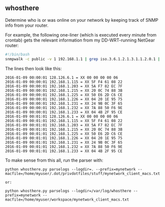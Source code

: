 whosthere
---------

Determine who is or was online on your network by keeping track of SNMP info from your router.

For example, the following one-liner (which is executed every minute from crontab) gets the relevant information from my DD-WRT-running NetGear router:

```bash
#!/bin/bash
snmpwalk -c public -v 1 192.168.1.1 | grep iso.3.6.1.2.1.3.1.1.2.0.1 | cut -c27- | sed -s "s/Hex-STRING: //" | awk -v date="$(date +"%Y-%m-%d %H:%M:%S ")" '$0=date$0' >> /var/log/whosthere/mynetwork_$(date +"%Y%m%d").log
```

The lines then look like this:

```
2016-01-09 00:00:01 128.126.6.1 = XX 00 00 00 00 06 
2016-01-09 00:00:01 192.168.1.115 = XX 5F F4 61 08 22 
2016-01-09 00:00:01 192.168.1.203 = XX 5A F7 82 EC 7F 
2016-01-09 00:00:01 192.168.1.215 = XX 20 0C 74 88 3B 
2016-01-09 00:00:01 192.168.1.225 = XX 50 E6 2D C6 CE 
2016-01-09 00:00:01 192.168.1.226 = XX 04 20 1E 95 75 
2016-01-09 00:00:01 192.168.1.231 = XX 24 9B 0C 3F 65 
2016-01-09 00:00:01 192.168.1.232 = XX 7A 88 50 F6 9E 
2016-01-09 00:00:01 192.168.1.233 = XX 04 4B 2F 95 CE 
2016-01-09 00:01:01 128.126.6.1 = XX 00 00 00 00 06 
2016-01-09 00:01:01 192.168.1.115 = XX 5F F4 61 08 22 
2016-01-09 00:01:01 192.168.1.203 = XX 5A F7 82 EC 7F 
2016-01-09 00:01:01 192.168.1.215 = XX 20 0C 74 88 3B 
2016-01-09 00:01:01 192.168.1.225 = XX 50 E6 2D C6 CE 
2016-01-09 00:01:01 192.168.1.226 = XX 04 20 1E 95 75 
2016-01-09 00:01:01 192.168.1.231 = XX 24 9B 0C 3F 65 
2016-01-09 00:01:01 192.168.1.232 = XX 7A 88 50 F6 9E 
2016-01-09 00:01:01 192.168.1.233 = XX 04 4B 2F 95 CE 
```

To make sense from this all, run the parser with:

```
python whosthere.py parselogs --logdir=. --prefix=mynetwork --macfile=/home/myuser/.dot/privdotfiles/stuff/mynetwork_client_macs.txt

or:

python whosthere.py parselogs --logdir=/var/log/whosthere --prefix=mynetwork --macfile=/home/myuser/workspace/mynetwork_client_macs.txt
```
